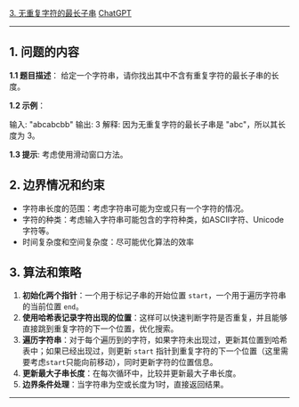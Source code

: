 [3. 无重复字符的最长子串](https://leetcode.cn/problems/longest-substring-without-repeating-characters)
[ChatGPT](https://chat.openai.com/share/56b325b6-41f6-44d9-922b-e6ca1bc13260)

---

## 1. 问题的内容
**1.1 题目描述**：
给定一个字符串，请你找出其中不含有重复字符的最长子串的长度。

**1.2 示例**：

输入: "abcabcbb"
输出: 3
解释: 因为无重复字符的最长子串是 "abc"，所以其长度为 3。

**1.3 提示**:
考虑使用滑动窗口方法。


## 2. 边界情况和约束

- 字符串长度的范围：考虑字符串可能为空或只有一个字符的情况。
- 字符的种类：考虑输入字符串可能包含的字符种类，如ASCII字符、Unicode字符等。
- 时间复杂度和空间复杂度：尽可能优化算法的效率

## 3. 算法和策略
1. **初始化两个指针**：一个用于标记子串的开始位置 `start`，一个用于遍历字符串的当前位置 `end`。
2. **使用哈希表记录字符出现的位置**：这样可以快速判断字符是否重复，并且能够直接跳到重复字符的下一个位置，优化搜索。
3. **遍历字符串**：对于每个遍历到的字符，如果字符未出现过，更新其位置到哈希表中；如果已经出现过，则更新 `start` 指针到重复字符的下一个位置（这里需要考虑`start`只能向前移动），同时更新字符的位置信息。
4. **更新最大子串长度**：在每次循环中，比较并更新最大子串长度。
5. **边界条件处理**：当字符串为空或长度为1时，直接返回结果。

---


